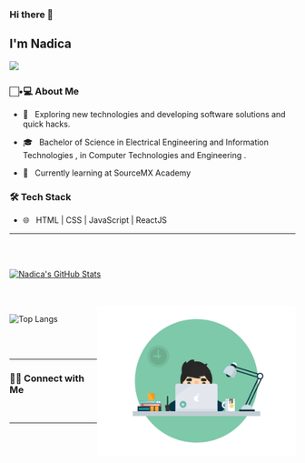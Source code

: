 ### Hi there 👋<h2> I'm Nadica</h2>
<img src="![image](https://user-images.githubusercontent.com/96199677/163728637-4ae74e46-ccfb-48fd-91ae-332485eb0aac.png)
">


<h3>🏻•💻 About Me </h3>



- 🤔 &nbsp; Exploring new technologies and developing software solutions and quick hacks.

- 🎓 &nbsp; Bachelor of Science in Electrical Engineering and Information Technologies , in Computer Technologies and Engineering .

- 🌱 &nbsp; Currently learning at SourceMX Academy 



<h3>🛠 Tech Stack</h3>



- 🌐 &nbsp; HTML | CSS | JavaScript | ReactJS



<hr>



<br/><br/>

[![Nadica's GitHub Stats](https://github-readme-stats.vercel.app/api?username=nadicaristic&show_icons=true)](https://github.com/nadicaristic)

<br/>

<br/>

<img src="https://github.com/nirala69/nirala69/blob/master/70804f7e25b11f29db904f2fa7b4cd9d.gif" width="350" align='right'>

![Top Langs](https://github-readme-stats.vercel.app/api/top-langs/?username=nadicaristic&show_icons=true)

<br><br>



<hr>



<h3> 🤝🏻 Connect with Me </h3>

<br>



<p align="center">


<a href="https://www.linkedin.com/in/nadica-ristic-11076516b/"></a>
  <a href="https://twitter.com/nadicaristic"></a>

</p>



<hr>



